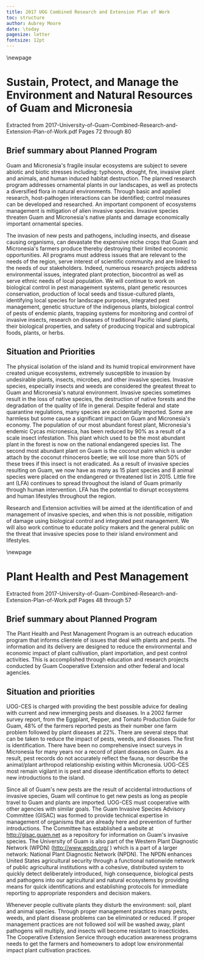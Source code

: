 ```yaml
---
title: 2017 UOG Combined Research and Extension Plan of Work
toc: structure
author: Aubrey Moore
date: \today
pagesize: letter
fontsize: 12pt
---
```


<!--
pandoc original_2017_POWs.md -f markdown -o original_2017_POWs.pdf --number-sections
-->

\newpage
# Sustain, Protect, and Manage the Environment and Natural Resources of Guam and Micronesia
Extracted from 2017-University-of-Guam-Combined-Research-and-Extension-Plan-of-Work.pdf
Pages 72 through 80

## Brief summary about Planned Program
Guam and Micronesia's fragile insular ecosystems are subject to severe abiotic and biotic stresses including: typhoons, drought, fire, invasive plant and animals, and human induced habitat destruction. The planned research program addresses ornamental plants in our landscapes, as well as protects a diversified flora in natural environments. Through basic and applied research, host-pathogen interactions can be identified; control measures can be developed and researched. An important component of ecosystems management is mitigation of alien invasive species. Invasive species threaten Guam and Micronesia's native plants and damage economically important ornamental species.

The invasion of new pests and pathogens, including insects, and disease causing organisms, can devastate the expensive niche crops that Guam and Micronesia's farmers produce thereby destroying their limited economic opportunities. All programs must address issues that are relevant to the needs of the region, serve interest of scientific community and are linked to the needs of our stakeholders. Indeed, numerous research projects address environmental issues, integrated plant protection, biocontrol as well as serve ethnic needs of local population. We will continue to work on biological control in pest management systems, plant genetic resources conservation, production of local seeds and tissue-cultured plants, identifying local species for landscape purposes, integrated pest management, genetic structure of the indigenous plants, biological control of pests of endemic plants, trapping systems for monitoring and control of invasive insects, research on diseases of traditional Pacific island plants, their biological properties, and safety of producing tropical and subtropical foods, plants, or herbs.

## Situation and Priorities
The physical isolation of the island and its humid tropical environment have created unique ecosystems, extremely susceptible to invasion by undesirable plants, insects, microbes, and other invasive species. Invasive species, especially insects and weeds are considered the greatest threat to Guam and Micronesia's natural environment. Invasive species sometimes result in the loss of native species, the destruction of native forests and the degradation of the quality of life in general. Despite federal and state quarantine regulations, many species are accidentally imported. Some are harmless but some cause a significant impact on Guam and Micronesia's economy. The population of our most abundant forest plant, Micronesia's endemic Cycas micronesica, has been reduced by 90% as a result of a scale insect infestation. This plant which used to be the most abundant plant in the forest is now on the national endangered species list. The second most abundant plant on Guam is the coconut palm which is under attach by the coconut rhinoceros beetle; we will lose more than 50% of these trees if this insect is not eradicated. As a result of invasive species resulting on Guam, we now have as many as 15 plant species and 8 animal species were placed on the endangered or threatened list in 2015. Little fire ant (LFA) continues to spread throughout the island of Guam primarily through human intervention. LFA has the potential to disrupt ecosystems and human lifestyles throughout the region.

Research and Extension activities will be aimed at the identification of and management of invasive species, and when this is not possible, mitigation of damage using biological control and integrated pest management. We will also work continue to educate policy makers and the general public on the threat that invasive species pose to their island environment and lifestyles.

\newpage
# Plant Health and Pest Management
Extracted from 2017-University-of-Guam-Combined-Research-and-Extension-Plan-of-Work.pdf
Pages 48 through 57

## Brief summary about Planned Program
The Plant Health and Pest Management Program is an outreach education program that informs clientele of issues that deal with plants and pests. The information and its delivery are designed to reduce the environmental and economic impact of plant cultivation, plant importation, and pest control activities. This is accomplished through education and research projects conducted by Guam Cooperative Extension and other federal and local agencies.

## Situation and priorities
UOG-CES is charged with providing the best possible advice for dealing with current and new immerging pests and diseases. In a 2002 farmer survey report, from the Eggplant, Pepper, and Tomato Production Guide for Guam, 48% of the farmers reported pests as their number one farm problem followed by plant diseases at 22%. There are several steps that can be taken to reduce the impact of pests, weeds, and diseases. The first is identification. There have been no comprehensive insect surveys in Micronesia for many years nor a record of plant diseases on Guam. As a result, pest records do not accurately reflect the fauna, nor describe the animal/plant arthropod relationship existing within Micronesia. UOG-CES most remain vigilant in is pest and disease identification efforts to detect new introductions to the island.

Since all of Guam's new pests are the result of accidental introductions of invasive species, Guam will continue to get new pests as long as people travel to Guam and plants are imported. UOG-CES must cooperative with other agencies with similar goals. The Guam Invasive Species Advisory Committee (GISAC) was formed to provide technical expertise in management of organisms that are already here and prevention of further introductions. The Committee has established a website at http://gisac.guam.net as a repository for information on Guam's invasive species. The University of Guam is also part of the Western Plant Diagnostic Network (WPDN) (http://www.wpdn.org/ ) which is a part of a larger network: National Plant Diagnostic Network (NPDN). The NPDN enhances United States agricultural security through a functional nationwide network of public agricultural institutions with a cohesive, distributed system to quickly detect deliberately introduced, high consequence, biological pests and pathogens into our agricultural and natural ecosystems by providing means for quick identifications and establishing protocols for immediate reporting to appropriate responders and decision makers.

Whenever people cultivate plants they disturb the environment: soil, plant and animal species. Through proper management practices many pests, weeds, and plant disease problems can be eliminated or reduced. If proper management practices are not followed soil will be washed away, plant pathogens will multiply, and insects will become resistant to insecticides. The Cooperative Extension Service through education awareness programs needs to get the farmers and homeowners to adopt low environmental impact plant cultivation practices.
